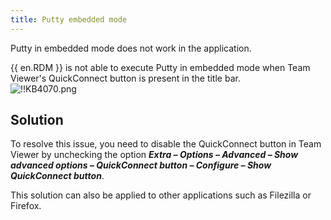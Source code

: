 ```yaml
---
title: Putty embedded mode
---
```

Putty in embedded mode does not work in the application.  

{{ en.RDM }} is not able to execute Putty in embedded mode when Team Viewer's QuickConnect button is present in the title bar.  
![!!KB4070.png](https://webdevolutions.azureedge.net/docs/en/kb/KB4070.png)  
## Solution
To resolve this issue, you need to disable the QuickConnect button in Team Viewer by unchecking the option ***Extra – Options – Advanced – Show advanced options – QuickConnect button – Configure – Show QuickConnect button***.  

This solution can also be applied to other applications such as Filezilla or Firefox.
